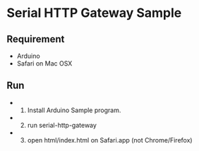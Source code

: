 Serial HTTP Gateway Sample
==========================


Requirement
-----------
* Arduino
* Safari on Mac OSX


Run
---
- 1. Install Arduino Sample program.
- 2. run serial-http-gateway
- 3. open html/index.html on Safari.app (not Chrome/Firefox)
